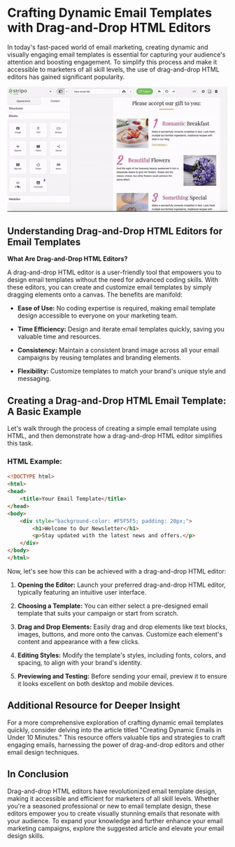 # Crafting Dynamic Email Templates with Drag-and-Drop HTML Editors

In today's fast-paced world of email marketing, creating dynamic and visually engaging email templates is essential for capturing your audience's attention and boosting engagement. To simplify this process and make it accessible to marketers of all skill levels, the use of drag-and-drop HTML editors has gained significant popularity.

<img src="https://github.com/StripoEmail-blog/Crafting-Dynamic-Email-Templates-with-Drag-and-Drop-HTML-Editors/blob/main/Crafting%20Dynamic%20Email%20Templates.gif" alt="Crafting Dynamic Email Templates" width="700">
 
## Understanding Drag-and-Drop HTML Editors for Email Templates

**What Are Drag-and-Drop HTML Editors?**

A drag-and-drop HTML editor is a user-friendly tool that empowers you to design email templates without the need for advanced coding skills. With these editors, you can create and customize email templates by simply dragging elements onto a canvas. The benefits are manifold:

- **Ease of Use:** No coding expertise is required, making email template design accessible to everyone on your marketing team.

- **Time Efficiency:** Design and iterate email templates quickly, saving you valuable time and resources.

- **Consistency:** Maintain a consistent brand image across all your email campaigns by reusing templates and branding elements.

- **Flexibility:** Customize templates to match your brand's unique style and messaging.

## Creating a Drag-and-Drop HTML Email Template: A Basic Example

Let's walk through the process of creating a simple email template using HTML, and then demonstrate how a drag-and-drop HTML editor simplifies this task.

### HTML Example:

```html
<!DOCTYPE html>
<html>
<head>
    <title>Your Email Template</title>
</head>
<body>
    <div style="background-color: #F5F5F5; padding: 20px;">
        <h1>Welcome to Our Newsletter</h1>
        <p>Stay updated with the latest news and offers.</p>
    </div>
</body>
</html>

```

Now, let's see how this can be achieved with a drag-and-drop HTML editor:

1. **Opening the Editor:** Launch your preferred drag-and-drop HTML editor, typically featuring an intuitive user interface.

2. **Choosing a Template:** You can either select a pre-designed email template that suits your campaign or start from scratch.

3. **Drag and Drop Elements:** Easily drag and drop elements like text blocks, images, buttons, and more onto the canvas. Customize each element's content and appearance with a few clicks.

4. **Editing Styles:** Modify the template's styles, including fonts, colors, and spacing, to align with your brand's identity.

5. **Previewing and Testing:** Before sending your email, preview it to ensure it looks excellent on both desktop and mobile devices.

## Additional Resource for Deeper Insight

For a more comprehensive exploration of crafting dynamic email templates quickly, consider delving into the article titled "Creating Dynamic Emails in Under 10 Minutes." This resource offers valuable tips and strategies to craft engaging emails, harnessing the power of drag-and-drop editors and other email design techniques.

## In Conclusion

Drag-and-drop HTML editors have revolutionized email template design, making it accessible and efficient for marketers of all skill levels. Whether you're a seasoned professional or new to email template design, these editors empower you to create visually stunning emails that resonate with your audience. To expand your knowledge and further enhance your email marketing campaigns, explore the suggested article and elevate your email design skills.

